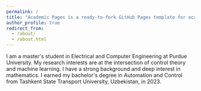 ```yaml
---
permalink: /
title: "Academic Pages is a ready-to-fork GitHub Pages template for academic personal websites"
author_profile: true
redirect_from: 
  - /about/
  - /about.html
---
```


I am a master's student in Electrical and Computer Engineering at Purdue University. My research interests are at the intersection of control theory and machine learning. I have a strong background and deep interest in mathematics. I earned my bachelor's degree in Automation and Control from Tashkent State Transport University, Uzbekistan, in 2023. 
